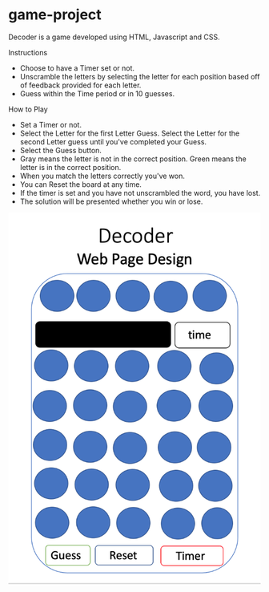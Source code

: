 # game-project

Decoder is a game developed using HTML, Javascript and CSS.

Instructions
- Choose to have a Timer set or not.
- Unscramble the letters by selecting the letter for each position based off
of feedback provided for each letter.
- Guess within the Time period or in 10 guesses.

How to Play
- Set a Timer or not.
- Select the Letter for the first Letter Guess. Select the Letter for the 
second Letter guess until you've completed your Guess.
- Select the Guess button.
- Gray means the letter is not in the correct position.  Green means the
letter is in the correct position.
- When you match the letters correctly you've won.
- You can Reset the board at any time.
- If the timer is set and you have not unscrambled the word, you have lost.
- The solution will be presented whether you win or lose.

![game image](https://github.com/ladomino/game-project/blob/a51b9b43d92f09d81430db50c03c3ba9016e1109/newgameimage.png)
